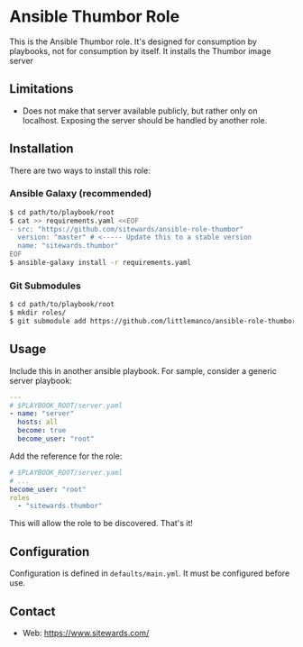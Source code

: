 # Ansible Thumbor Role

This is the Ansible Thumbor role. It's designed for consumption by playbooks, not for consumption by itself.
It installs the Thumbor image server

## Limitations

- Does not make that server available publicly, but rather only on localhost. Exposing the server should be handled
  by another role.

## Installation

There are two ways to install this role:

### Ansible Galaxy (recommended)

```bash
$ cd path/to/playbook/root
$ cat >> requirements.yaml <<EOF
- src: "https://github.com/sitewards/ansible-role-thumbor"
  version: "master" # <----- Update this to a stable version
  name: "sitewards.thumbor"
EOF
$ ansible-galaxy install -r requirements.yaml
```

### Git Submodules

```bash
$ cd path/to/playbook/root
$ mkdir roles/
$ git submodule add https://github.com/littlemanco/ansible-role-thumbor roles/sitewards.thumbor
```

## Usage

Include this in another ansible playbook. For sample, consider a generic server playbook:

```yaml
---
# $PLAYBOOK_ROOT/server.yaml
- name: "server"
  hosts: all
  become: true
  become_user: "root"
```

Add the reference for the role:

```yaml
# $PLAYBOOK_ROOT/server.yaml
# ...
become_user: "root"
roles
  - "sitewards.thumbor"
```

This will allow the role to be discovered. That's it!

## Configuration

Configuration is defined in `defaults/main.yml`. It must be configured before use.

## Contact

- Web: https://www.sitewards.com/
